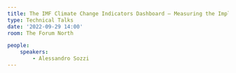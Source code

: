```yaml
---
title: The IMF Climate Change Indicators Dashboard – Measuring the Implications of Climate Change
type: Technical Talks
date: '2022-09-29 14:00'
room: The Forum North

people:
    speakers:
        - Alessandro Sozzi
---
```

